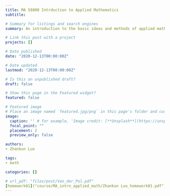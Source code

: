 ```yaml
---
title: MA 58800 Intrduction to Applied Mathematics
subtitle: 

# Summary for listings and search engines
summary: An introduction to the basic ideas and methods of applied mathematics. Topics taken from elementary partial differential equations, separation of variables and Fourier series, Fourier transforms, calculus of variations, applied linear algebra, numerical methods, modeling.

# Link this post with a project
projects: []

# Date published
date: "2020-12-13T00:00:00Z"

# Date updated
lastmod: "2020-12-13T00:00:00Z"

# Is this an unpublished draft?
draft: false

# Show this page in the Featured widget?
featured: false

# Featured image
# Place an image named `featured.jpg/png` in this page's folder and customize its options here.
image:
  caption: '' # for example, 'Image credit: [**Unsplash**](https://unsplash.com/photos/CpkOjOcXdUY)'
  focal_point: ""
  placement: 2
  preview_only: false

authors:
- Zhankun Luo

tags:
- math

categories: []

# url_pdf: "files/post/Van_der_Pol.pdf"
[homework01]("course/MA_intro_applied_math/Zhankun Luo_homework01.pdf")
---
```

